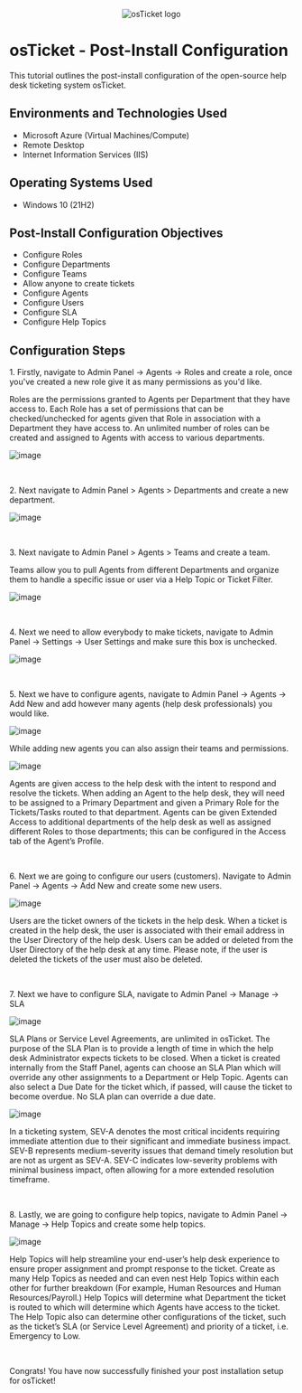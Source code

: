 <p align="center">
<img src="https://i.imgur.com/Clzj7Xs.png" alt="osTicket logo"/>
</p>

<h1>osTicket - Post-Install Configuration</h1>
This tutorial outlines the post-install configuration of the open-source help desk ticketing system osTicket.<br />

<h2>Environments and Technologies Used</h2>

- Microsoft Azure (Virtual Machines/Compute)
- Remote Desktop
- Internet Information Services (IIS)

<h2>Operating Systems Used </h2>

- Windows 10</b> (21H2)

<h2>Post-Install Configuration Objectives</h2>

- Configure Roles
- Configure Departments
- Configure Teams
- Allow anyone to create tickets
- Configure Agents
- Configure Users
- Configure SLA
- Configure Help Topics

<h2>Configuration Steps</h2>

<p>
1. Firstly, navigate to Admin Panel -> Agents -> Roles and create a role, once you've created a new role give it as many permissions as you'd like.
</p>
<p>Roles are the permissions granted to Agents per Department that they have access to. Each Role has a set of permissions that can be checked/unchecked for agents given that Role in association with a Department they have access to. An unlimited number of roles can be created and assigned to Agents with access to various departments.</p>

![image](https://github.com/DevinWilliamsIT/post-install-config/assets/155914712/b4ebb80f-b5b1-4a72-b0e8-141ea0ffd094)

<br />

<p>
2. Next navigate to Admin Panel > Agents > Departments and create a new department.
</p>


![image](https://github.com/DevinWilliamsIT/post-install-config/assets/155914712/79aec968-689f-428f-bdda-ba058f3dfeff)

<br />

<p>
3. Next navigate to Admin Panel > Agents > Teams and create a team.
</p>
<p>Teams allow you to pull Agents from different Departments and organize them to handle a specific issue or user via a Help Topic or Ticket Filter.</p>

![image](https://github.com/DevinWilliamsIT/post-install-config/assets/155914712/2a52b0eb-9113-4d7b-a95a-603b7a4c4373)

<br />

<p>
  4. Next we need to allow everybody to make tickets, navigate to Admin Panel -> Settings -> User Settings and make sure this box is unchecked.
</p>

![image](https://github.com/DevinWilliamsIT/post-install-config/assets/155914712/9be33c6e-b7af-47ad-9922-df6cc2c96da4)

<br />

<p>
  5. Next we have to configure agents, navigate to Admin Panel -> Agents -> Add New and add however many agents (help desk professionals) you would like.
</p>

![image](https://github.com/DevinWilliamsIT/post-install-config/assets/155914712/5a4646c8-fdd4-4ce0-a312-dff0e3794386)

<p>
  While adding new agents you can also assign their teams and permissions.
</p>

![image](https://github.com/DevinWilliamsIT/post-install-config/assets/155914712/6bed7813-a47e-41b7-9f4c-a01110f23c0f)

<p>
  Agents are given access to the help desk with the intent to respond and resolve the tickets. When adding an Agent to the help desk, they will need to be assigned to a Primary Department and given a Primary Role for the Tickets/Tasks routed to that department. Agents can be given Extended Access to additional departments of the help desk as well as assigned different Roles to those departments; this can be configured in the Access tab of the Agent’s Profile.
</p>

<br />

<p>
  6. Next we are going to configure our users (customers). Navigate to Admin Panel -> Agents -> Add New and create some new users.
</p>

![image](https://github.com/DevinWilliamsIT/post-install-config/assets/155914712/9ef073da-d4be-4830-b7b1-dc795698613c)

<p>
  Users are the ticket owners of the tickets in the help desk. When a ticket is created in the help desk, the user is associated with their email address in the User Directory of the help desk. Users can be added or deleted from the User Directory of the help desk at any time. Please note, if the user is deleted the tickets of the user must also be deleted.
</p>

<br />

<p>
  7. Next we have to configure SLA, navigate to Admin Panel -> Manage -> SLA 
</p>

![image](https://github.com/DevinWilliamsIT/post-install-config/assets/155914712/724ad67e-1e71-4dcb-9c98-35e186e334de)

<p>
  SLA Plans or Service Level Agreements, are unlimited in osTicket. The purpose of the SLA Plan is to provide a length of time in which the help desk Administrator expects tickets to be closed.
  When a ticket is created internally from the Staff Panel, agents can choose an SLA Plan which will override any other assignments to a Department or Help Topic. Agents can also select a Due Date for the ticket which, if passed, will cause the ticket to become overdue. No SLA plan can override a due date.
</p>

![image](https://github.com/DevinWilliamsIT/post-install-config/assets/155914712/f33575ce-d1db-4e61-8201-de190ae530aa)

<p>
  In a ticketing system, SEV-A denotes the most critical incidents requiring immediate attention due to their significant and immediate business impact. SEV-B represents medium-severity issues that demand timely resolution but are not as urgent as SEV-A. SEV-C indicates low-severity problems with minimal business impact, often allowing for a more extended resolution timeframe.
</p>

<br />

<p>
  8. Lastly, we are going to configure help topics, navigate to Admin Panel -> Manage -> Help Topics and create some help topics.
</p>

![image](https://github.com/DevinWilliamsIT/post-install-config/assets/155914712/fa6866e5-6ee0-425e-b785-8e5dae710538)

<p>
  Help Topics will help streamline your end-user’s help desk experience to ensure proper assignment and prompt response to the ticket. Create as many Help Topics as needed and can even nest Help Topics within each other for further breakdown (For example, Human Resources and Human Resources/Payroll.)
Help Topics will determine what Department the ticket is routed to which will determine which Agents have access to the ticket. The Help Topic also can determine other configurations of the ticket, such as the ticket’s SLA (or Service Level Agreement) and priority of a ticket, i.e. Emergency to Low.
</p>

<br />

<p>
  Congrats! You have now successfully finished your post installation setup for osTicket!
</p>










